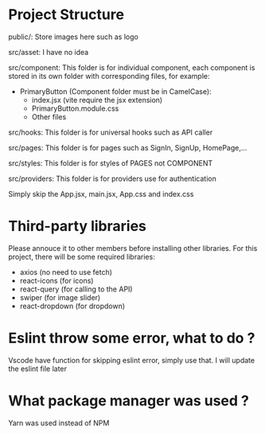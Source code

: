 # Project Structure
public/: Store images here such as logo

src/asset: I have no idea

src/component: This folder is for individual component, each component is stored in
its own folder with corresponding files, for example:
- PrimaryButton (Component folder must be in CamelCase):
  - index.jsx (vite require the jsx extension)
  - PrimaryButton.module.css 
  - Other files

src/hooks: This folder is for universal hooks such as API caller 

src/pages: This folder is for pages such as SignIn, SignUp, HomePage,...

src/styles: This folder is for styles of PAGES not COMPONENT

src/providers: This folder is for providers use for authentication

Simply skip the App.jsx, main.jsx, App.css and index.css

# Third-party libraries
Please annouce it to other members before installing other libraries.
For this project, there will be some required libraries:
- axios (no need to use fetch)
- react-icons (for icons)
- react-query (for calling to the API)
- swiper (for image slider)
- react-dropdown (for dropdown)

# Eslint throw some error, what to do ?
Vscode have function for skipping eslint error, simply use that. I will update the eslint 
file later

# What package manager was used ?
Yarn was used instead of NPM